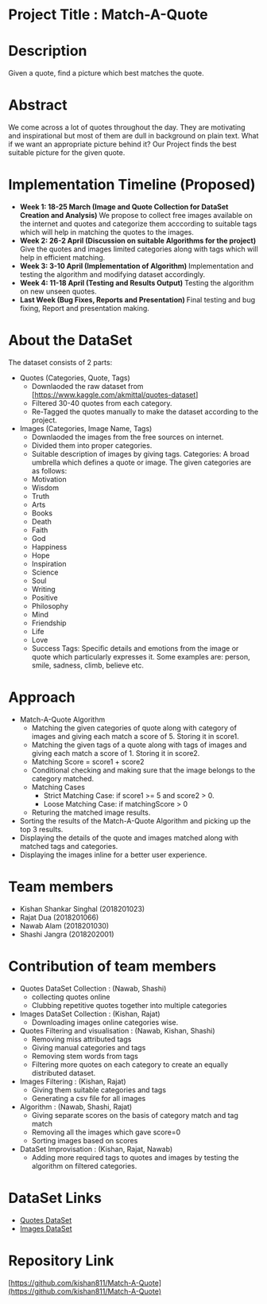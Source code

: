 # Project Title : Match-A-Quote

# Description
Given a quote, find a picture which best matches the quote.

# Abstract

We come across a lot of quotes throughout the day. They are motivating and inspirational but most of them are dull in background on plain text. What if we want an appropriate picture behind it? Our Project finds the best suitable picture for the given quote.

# Implementation Timeline (Proposed)

 - <b> Week 1: 18-25 March (Image and Quote Collection for DataSet Creation and Analysis) </b>
  We propose to collect free images available on the internet and quotes and categorize them acccording to suitable tags which will help in matching the quotes to the images.
 - <b> Week 2: 26-2 April (Discussion on suitable Algorithms for the project) </b>
  Give the quotes and images limited categories along with tags which will help in efficient matching.
 - <b> Week 3: 3-10 April (Implementation of Algorithm) </b>
  Implementation and testing the algorithm and modifying dataset accordingly.
 - <b> Week 4: 11-18 April (Testing and Results Output) </b>
  Testing the algorithm on new unseen quotes.
- <b> Last Week (Bug Fixes, Reports and Presentation) </b>
  Final testing and bug fixing, Report and presentation making.

# About the DataSet

The dataset consists of 2 parts:
- Quotes (Categories, Quote, Tags)
    - Downlaoded the raw dataset from [https://www.kaggle.com/akmittal/quotes-dataset]
    - Filtered 30-40 quotes from each category.
    - Re-Tagged the quotes manually to make the dataset according to the project.
- Images (Categories, Image Name, Tags)
    - Downlaoded the images from the free sources on internet.
    - Divided them into proper categories.
    - Suitable description of images by giving tags.
Categories: A broad umbrella which defines a quote or image. The given categories are as follows:
    - Motivation
    - Wisdom
    - Truth
    - Arts
    - Books
    - Death
    - Faith
    - God
    - Happiness
    - Hope
    - Inspiration
    - Science
    - Soul
    - Writing
    - Positive
    - Philosophy
    - Mind
    - Friendship
    - Life
    - Love
    - Success
Tags: Specific details and emotions from the image or quote which particularly expresses it. Some examples are: person, smile, sadness, climb, believe etc.

# Approach

- Match-A-Quote Algorithm
    - Matching the given categories of quote along with category of images and giving each match a score of 5. Storing it in score1.
    - Matching the given tags of a quote along with tags of images and giving each match a score of 1. Storing it in score2.
    - Matching Score = score1 + score2
    - Conditional checking and making sure that the image belongs to the category matched.
    - Matching Cases
        - Strict Matching Case: if score1 >= 5 and score2 > 0.
        - Loose Matching Case: if matchingScore > 0
    - Returing the matched image results.
- Sorting the results of the Match-A-Quote Algorithm and picking up the top 3 results.
- Displaying the details of the quote and images matched along with matched tags and categories.
- Displaying the images inline for a better user experience.

# Team members

- Kishan Shankar Singhal (2018201023)
- Rajat Dua (2018201066)
- Nawab Alam (2018201030)
- Shashi Jangra (2018202001)

# Contribution of team members

- Quotes DataSet Collection : (Nawab, Shashi)
    - collecting quotes online
    - Clubbing repetitive quotes together into multiple categories
- Images DataSet Collection : (Kishan, Rajat)
    - Downloading images online categories wise.
- Quotes Filtering and visualisation : (Nawab, Kishan, Shashi) 
    - Removing miss attributed tags
    - Giving manual categories and tags
    - Removing stem words from tags
    - Filtering more quotes on each category to create an equally distributed dataset.
- Images Filtering : (Kishan, Rajat)
    - Giving them suitable categories and tags
    - Generating a csv file for all images
- Algorithm : (Nawab, Shashi, Rajat)
    - Giving separate scores on the basis of category match and tag match
    - Removing all the images which gave score=0
    - Sorting images based on scores
- DataSet Improvisation : (Kishan, Rajat, Nawab)
    - Adding more required tags to quotes and images by testing the algorithm on filtered categories.

# DataSet Links
- [Quotes DataSet](https://drive.google.com/drive/folders/1M5yTSxumOPSAOI4phHEduZYaKiG4QuR3?usp=sharing)
- [Images DataSet](https://drive.google.com/drive/folders/1YGsDNrBXy3ZXQYUYFphUGgmgoUtfTq-0?usp=sharing)

# Repository Link 

[https://github.com/kishan811/Match-A-Quote](https://github.com/kishan811/Match-A-Quote)
